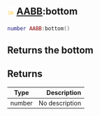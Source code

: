 ## ![shared](.gitbook/assets/shared.png) [AABB](./home/AABB):bottom

```lua
number AABB:bottom()
```

Returns the bottom
------
## Returns

| Type   | Description |
| ------ | ----------: |
| number | No description |

